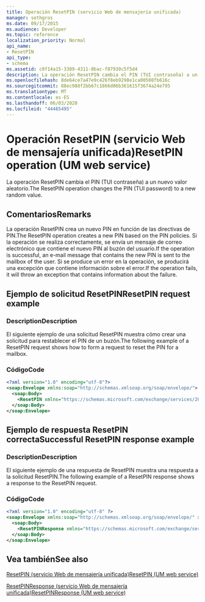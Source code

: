 ```yaml
---
title: Operación ResetPIN (servicio Web de mensajería unificada)
manager: sethgros
ms.date: 09/17/2015
ms.audience: Developer
ms.topic: reference
localization_priority: Normal
api_name:
- ResetPIN
api_type:
- schema
ms.assetid: c0f14a15-3389-4311-8bac-f87930c5f5d4
description: La operación ResetPIN cambia el PIN (TUI contraseña) a un nuevo valor aleatorio.
ms.openlocfilehash: 8de64ce7a47e9c426f8eb9298e1ca00508fb616c
ms.sourcegitcommit: 88ec988f2bb67c1866d06b361615f3674a24e795
ms.translationtype: MT
ms.contentlocale: es-ES
ms.lasthandoff: 06/03/2020
ms.locfileid: "44465495"
---
```

# <a name="resetpin-operation-um-web-service"></a><span data-ttu-id="7e1ae-103">Operación ResetPIN (servicio Web de mensajería unificada)</span><span class="sxs-lookup"><span data-stu-id="7e1ae-103">ResetPIN operation (UM web service)</span></span>

<span data-ttu-id="7e1ae-104">La operación ResetPIN cambia el PIN (TUI contraseña) a un nuevo valor aleatorio.</span><span class="sxs-lookup"><span data-stu-id="7e1ae-104">The ResetPIN operation changes the PIN (TUI password) to a new random value.</span></span>
  
## <a name="remarks"></a><span data-ttu-id="7e1ae-105">Comentarios</span><span class="sxs-lookup"><span data-stu-id="7e1ae-105">Remarks</span></span>

<span data-ttu-id="7e1ae-106">La operación ResetPIN crea un nuevo PIN en función de las directivas de PIN.</span><span class="sxs-lookup"><span data-stu-id="7e1ae-106">The ResetPIN operation creates a new PIN based on the PIN policies.</span></span> <span data-ttu-id="7e1ae-107">Si la operación se realiza correctamente, se envía un mensaje de correo electrónico que contiene el nuevo PIN al buzón del usuario.</span><span class="sxs-lookup"><span data-stu-id="7e1ae-107">If the operation is successful, an e-mail message that contains the new PIN is sent to the mailbox of the user.</span></span> <span data-ttu-id="7e1ae-108">Si se produce un error en la operación, se producirá una excepción que contiene información sobre el error.</span><span class="sxs-lookup"><span data-stu-id="7e1ae-108">If the operation fails, it will throw an exception that contains information about the failure.</span></span>
  
## <a name="resetpin-request-example"></a><span data-ttu-id="7e1ae-109">Ejemplo de solicitud ResetPIN</span><span class="sxs-lookup"><span data-stu-id="7e1ae-109">ResetPIN request example</span></span>

### <a name="description"></a><span data-ttu-id="7e1ae-110">Description</span><span class="sxs-lookup"><span data-stu-id="7e1ae-110">Description</span></span>

<span data-ttu-id="7e1ae-111">El siguiente ejemplo de una solicitud ResetPIN muestra cómo crear una solicitud para restablecer el PIN de un buzón.</span><span class="sxs-lookup"><span data-stu-id="7e1ae-111">The following example of a ResetPIN request shows how to form a request to reset the PIN for a mailbox.</span></span>
  
### <a name="code"></a><span data-ttu-id="7e1ae-112">Código</span><span class="sxs-lookup"><span data-stu-id="7e1ae-112">Code</span></span>

```XML
<?xml version="1.0" encoding="utf-8"?>
<soap:Envelope xmlns:soap="http://schemas.xmlsoap.org/soap/envelope/">
  <soap:Body>
    <ResetPIN xmlns="https://schemas.microsoft.com/exchange/services/2006/messages" />
  </soap:Body>
</soap:Envelope>
```

## <a name="successful-resetpin-response-example"></a><span data-ttu-id="7e1ae-113">Ejemplo de respuesta ResetPIN correcta</span><span class="sxs-lookup"><span data-stu-id="7e1ae-113">Successful ResetPIN response example</span></span>

### <a name="description"></a><span data-ttu-id="7e1ae-114">Description</span><span class="sxs-lookup"><span data-stu-id="7e1ae-114">Description</span></span>

<span data-ttu-id="7e1ae-115">El siguiente ejemplo de una respuesta de ResetPIN muestra una respuesta a la solicitud ResetPIN.</span><span class="sxs-lookup"><span data-stu-id="7e1ae-115">The following example of a ResetPIN response shows a response to the ResetPIN request.</span></span>
  
### <a name="code"></a><span data-ttu-id="7e1ae-116">Código</span><span class="sxs-lookup"><span data-stu-id="7e1ae-116">Code</span></span>

```XML
<?xml version="1.0" encoding="utf-8" ?> 
<soap:Envelope xmlns:soap="http://schemas.xmlsoap.org/soap/envelope/" xmlns:xsi="http://www.w3.org/2001/XMLSchema-instance" xmlns:xsd="http://www.w3.org/2001/XMLSchema">
  <soap:Body>
    <ResetPINResponse xmlns="https://schemas.microsoft.com/exchange/services/2006/messages" /> 
  </soap:Body>
</soap:Envelope>
```

## <a name="see-also"></a><span data-ttu-id="7e1ae-117">Vea también</span><span class="sxs-lookup"><span data-stu-id="7e1ae-117">See also</span></span>



[<span data-ttu-id="7e1ae-118">ResetPIN (servicio Web de mensajería unificada)</span><span class="sxs-lookup"><span data-stu-id="7e1ae-118">ResetPIN (UM web service)</span></span>](resetpin-um-web-service.md)
  
[<span data-ttu-id="7e1ae-119">ResetPINResponse (servicio Web de mensajería unificada)</span><span class="sxs-lookup"><span data-stu-id="7e1ae-119">ResetPINResponse (UM web service)</span></span>](resetpinresponse-um-web-service.md)


